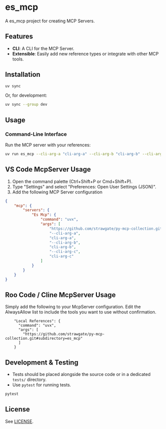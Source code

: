 # es_mcp

A es_mcp project for creating MCP Servers.

## Features

- **CLI**: A CLI for the MCP Server.
- **Extensible**: Easily add new reference types or integrate with other MCP tools.

## Installation

```bash
uv sync
```

Or, for development:

```bash
uv sync --group dev
```

## Usage

### Command-Line Interface

Run the MCP server with your references:

```bash
uv run es_mcp --cli-arg-a "cli-arg-a" --cli-arg-b "cli-arg-b" --cli-arg-c "cli-arg-c"
```

## VS Code McpServer Usage

1. Open the command palette (Ctrl+Shift+P or Cmd+Shift+P).
2. Type "Settings" and select "Preferences: Open User Settings (JSON)".
3. Add the following MCP Server configuration

```json
{
    "mcp": {
        "servers": {
            "Es Mcp": {
                "command": "uvx",
                "args": [
                    "https://github.com/strawgate/py-mcp-collection.git#subdirectory=es_mcp",
                    "--cli-arg-a",
                    "cli-arg-a",
                    "--cli-arg-b",
                    "cli-arg-b",
                    "--cli-arg-c",
                    "cli-arg-c"
                ]
            }
        }
    }
}
```

## Roo Code / Cline McpServer Usage
Simply add the following to your McpServer configuration. Edit the AlwaysAllow list to include the tools you want to use without confirmation.

```
    "Local References": {
      "command": "uvx",
      "args": [
        "https://github.com/strawgate/py-mcp-collection.git#subdirectory=es_mcp"
      ]
    }
```

## Development & Testing

- Tests should be placed alongside the source code or in a dedicated `tests/` directory.
- Use `pytest` for running tests.

```bash
pytest
```

## License

See [LICENSE](LICENSE).